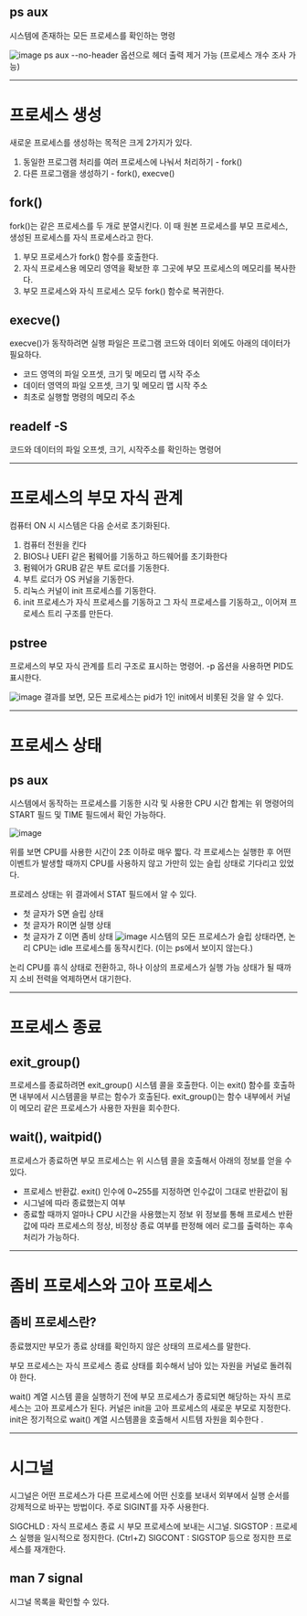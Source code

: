 ## ps aux

시스템에 존재하는 모든 프로세스를 확인하는 명령

![image](https://github.com/pakinpark/linux-structure/assets/132282397/b6556c6e-2f09-4003-94de-e5231ea0ad7d)
ps aux --no-header 옵션으로 헤더 출력 제거 가능 (프로세스 개수 조사 가능)

---

# 프로세스 생성
새로운 프로세스를 생성하는 목적은 크게 2가지가 있다. 

1. 동일한 프로그램 처리를 여러 프로세스에 나눠서 처리하기 - fork()
2. 다른 프로그램을 생성하기 - fork(), execve()

## fork()
fork()는 같은 프로세스를 두 개로 분열시킨다. 이 때 원본 프로세스를 부모 프로세스, 생성된 프로세스를 자식 프로세스라고 한다. 

1. 부모 프로세스가 fork() 함수를 호출한다. 
2. 자식 프로세스용 메모리 영역을 확보한 후 그곳에 부모 프로세스의 메모리를 복사한다. 
3. 부모 프로세스와 자식 프로세스 모두  fork() 함수로 복귀한다.

## execve()
execve()가 동작하려면 실행 파일은 프로그램 코드와 데이터 외에도 아래의 데이터가 필요하다. 

- 코드 영역의 파일 오프셋, 크기 및 메모리 맵 시작 주소
- 데이터 영역의 파일 오프셋, 크기 및 메모리 맵 시작 주소
- 최초로 실행할 명령의 메모리 주소

## readelf -S
코드와 데이터의 파일 오프셋, 크기, 시작주소를 확인하는 명령어

---

# 프로세스의 부모 자식 관계
컴퓨터 ON 시 시스템은 다음 순서로 초기화된다.

1. 컴퓨터 전원을 킨다
2. BIOS나 UEFI 같은 펌웨어를 기동하고 하드웨어를 초기화한다
3. 펌웨어가 GRUB 같은 부트 로더를 기동한다.
4. 부트 로더가 OS 커널을 기동한다.
5. 리눅스 커널이 init 프로세스를 기동한다.
6. init 프로세스가 자식 프로세스를 기동하고 그 자식 프로세스를 기동하고,, 이어져 프로세스 트리 구조를 만든다. 

## pstree
프로세스의 부모 자식 관계를 트리 구조로 표시하는 명령어. -p 옵션을 사용하면 PID도 표시한다. 

![image](https://github.com/pakinpark/linux-structure/assets/132282397/eb635d87-cbfd-47af-b7e5-8ede21a01e67)
결과를 보면, 모든 프로세스는 pid가 1인 init에서 비롯된 것을 알 수 있다. 

---

# 프로세스 상태

## ps aux
시스템에서 동작하는 프로세스를 기동한 시각 및 사용한 CPU 시간 합계는 위 명령어의 START 필드 및 TIME 필드에서 확인 가능하다. 

![image](https://github.com/pakinpark/linux-structure/assets/132282397/de50e3c1-d53e-41be-90e6-cf62bb8c874e)

위를 보면 CPU를 사용한 시간이 2초 이하로 매우 짧다. 각 프로세스는 실행한 후 어떤 이벤트가 발생할 때까지 CPU를 사용하지 않고 가만히 있는 슬립 상태로 기다리고 있었다. 

프로레스 상태는 위 결과에서 STAT 필드에서 알 수 있다. 
- 첫 글자가 S면 슬립 상태
- 첫 글자가 R이면 실행 상태
- 첫 글자가 Z 이면 좀비 상태
 ![image](https://github.com/pakinpark/linux-structure/assets/132282397/2f71a824-51eb-42bb-8793-25d1b286fc75)
시스템의 모든 프로세스가 슬립 상태라면, 논리 CPU는 idle 프로세스를 동작시킨다. (이는 ps에서 보이지 않는다.)

논리 CPU를 휴식 상태로 전환하고, 하나 이상의 프로세스가 실행 가능 상태가 될 때까지 소비 전력을 억제하면서 대기한다. 

---

# 프로세스 종료
## exit_group()
프로세스를 종료하려면 exit_group() 시스템 콜을 호출한다. 이는 exit() 함수를 호출하면 내부에서 시스템콜을 부르는 함수가 호출된다. exit_group()는 함수 내부에서 커널이 메모리 같은 프로세스가 사용한 자원을 회수한다. 

## wait(), waitpid()
프로세스가 종료하면 부모 프로세스는 위 시스템 콜을 호출해서 아래의 정보를 얻을 수 있다. 

- 프로세스 반환값. exit() 인수에 0~255를 지정하면 인수값이 그대로 반환값이 됨
- 시그널에 따라 종료했는지 여부
- 종료할 때까지 얼마나 CPU 시간을 사용했는지 정보 
위 정보를 통해 프로세스 반환값에 따라 프로세스의 정상, 비정상 종료 여부를 판정해 에러 로그를 출력하는 후속 처리가 가능하다.

---

# 좀비 프로세스와 고아 프로세스

## 좀비 프로세스란?
종료했지만 부모가 종료 상태를 확인하지 않은 상태의 프로세스를 말한다. 

부모 프로세스는 자식 프로세스 종료 상태를 회수해서 남아 있는 자원을 커널로 돌려줘야 한다. 

wait() 계열 시스템 콜을 실행하기 전에 부모 프로세스가 종료되면 해당하는 자식 프로세스는 고아 프로세스가 된다. 커널은 init을 고아 프로세스의 새로운 부모로 지정한다. init은 정기적으로 wait() 계열 시스템콜을 호출해서 시트템 자원을 회수한다 .

---

# 시그널

시그널은 어떤 프로세스가 다른 프로세스에 어떤 신호를 보내서 외부에서 실행 순서를 강제적으로 바꾸는 방법이다. 주로 SIGINT를 자주 사용한다. 

SIGCHLD : 자식 프로세스 종료 시 부모 프로세스에 보내는 시그널. 
SIGSTOP : 프로세스 실행을 일시적으로 정지한다. (Ctrl+Z)
SIGCONT : SIGSTOP 등으로 정지한 프로세스를 재개한다. 

## man 7 signal
시그널 목록을 확인할 수 있다. 

